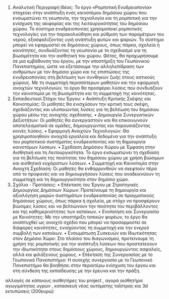 1. Αναλυτική Περιγραφή Ιδέας:
Το έργο «Ρομποτική Ενυδρειοπονία» στοχεύει στην ανάπτυξη ενός καινοτόμου δημόσιου χώρου που ενσωματώνει τη γεωπονία, την τεχνολογία και τη ρομποτική για την ενίσχυση της αειφορίας και της λειτουργικότητας του δημόσιου χώρου. Το σύστημα ενυδρειοπονίας χρησιμοποιεί ρομποτικές τεχνολογίες για την παρακολούθηση και ρύθμιση των παραμέτρων του νερού, εξασφαλίζοντας υγιή ανάπτυξη φυτών και ψαριών. Το σύστημα μπορεί να εφαρμοστεί σε δημόσιους χώρους, όπως πάρκα, σχολεία ή κοινότητες, συνδυάζοντας τη γεωπονία με το σχεδιασμό για τη βιωσιμότητα και την αισθητική του χώρου.
Φέτος, θα προχωρήσουμε σε μια εμβάθυνση του έργου, με την υποστήριξη του Γεωπονικού Πανεπιστημίου, ώστε να εξετάσουμε την αλληλεπίδραση των ανθρώπων με τον δημόσιο χώρο και τις επιπτώσεις της ενυδρειοπονίας στη βελτίωση των συνθηκών ζωής στους αστικούς χώρους. Με τη συμμετοχή περισσότερων μαθητών και την εφαρμογή ανοιχτών τεχνολογιών, το έργο θα προσφέρει λύσεις που συνδυάζουν την καινοτομία με τη βιωσιμότητα και τη συμμετοχή της κοινότητας.
2. Εκπαιδευτικοί Στόχοι του Έργου:
•	Ανάπτυξη Κριτικής Σκέψης και Καινοτομίας: Οι μαθητές θα ενισχύσουν την κριτική τους σκέψη, σχεδιάζοντας και υλοποιώντας λύσεις για τη βελτίωση του δημόσιου χώρου μέσω της ανοιχτής σχεδίασης.
•	Δημιουργία Συνεργατικών Δεξιοτήτων: Οι μαθητές θα συνεργαστούν και θα επικοινωνούν αποτελεσματικά σε ομάδες, δημιουργώντας και παρουσιάζοντας κοινές λύσεις.
•	Εφαρμογή Ανοιχτών Τεχνολογιών: Θα χρησιμοποιηθούν ανοιχτά εργαλεία και δεδομένα για την ανάπτυξη του ρομποτικού συστήματος ενυδρειοπονίας και τη δημιουργία καινοτόμων λύσεων.
•	Σχεδίαση Δημόσιου Χώρου με Έμφαση στην Αισθητική και τη Λειτουργικότητα: Το έργο ενσωματώνει τη σχεδίαση για τη βελτίωση της ποιότητας του δημόσιου χώρου με χρήση βιώσιμων και αισθητικά ευχάριστων λύσεων.
•	Συμμετοχή και Καινοτομία στην Ανοιχτή Σχεδίαση: Οι μαθητές θα ενθαρρυνθούν να σκεφτούν πέρα από το προφανές και να δημιουργήσουν λύσεις που αναδεικνύουν τη συμμετοχή και τη δημιουργικότητα στον δημόσιο χώρο.
3. Σχόλια - Προτάσεις:
•	Επέκταση του Έργου με Στρατηγικές Δημιουργίας Δημόσιων Χώρων: Προτείνουμε τη δημιουργία και αξιολόγηση μικρών συστημάτων ενυδρειοπονίας σε πραγματικούς δημόσιους χώρους, όπως πάρκα ή σχολεία, με στόχο να προσφέρουν βιώσιμες λύσεις και να βελτιώνουν την ποιότητα του περιβάλλοντος και της καθημερινότητας των κατοίκων.
•	Ενοποίηση και Συνεργασία με Κοινότητες: Με την υποστήριξη τοπικών φορέων, το έργο θα αναπτυχθεί ως ανοιχτό σχέδιο που μπορεί να προσαρμοστεί σε διάφορες κοινότητες, ενισχύοντας τη συμμετοχή και την ενεργό συμβολή των κατοίκων.
•	Ενσωμάτωση Συσκευών και Ιδιωτικότητας στον Δημόσιο Χώρο: Στο πλαίσιο του διαγωνισμού, προτείνουμε τη χρήση της ρομποτικής για την ανάπτυξη λύσεων που προστατεύουν την ιδιωτικότητα στους δημόσιους χώρους, δημιουργώντας ασφαλείς, αλλά και φιλόξενους χώρους.
•	Επέκταση της Συνεργασίας με το Γεωπονικό Πανεπιστήμιο: Η συνεχής συνεργασία με το Γεωπονικό Πανεπιστήμιο θα βοηθήσει στην περαιτέρω ενίσχυση του έργου και στη σύνδεση της εκπαίδευσης με την έρευνα και την πράξη.


αλλαγές  σε κάποιους αισθητήρες του project , αγορά αισθητήρα αγωγιμότητας υγρών , κατασκευή νέας αυτόματης ταΐστρας και 3d εκτυπώσεις (200ευρώ)
